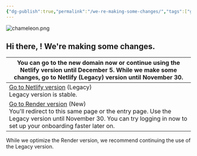 ```yaml
---
{"dg-publish":true,"permalink":"/we-re-making-some-changes/","tags":["gardenEntry"]}
---
```



<p style="text-align: center;">

![chameleon.png](/img/user/chameleon.png)

</p>

## Hi there, <span class="AuthName"></span>! We're making some changes.

| You can go to the new domain now or continue using the Netlify version until December 5. While we make some changes, go to Netlify (Legacy) version until November 30.                                                                 |
| -------------------------------------------------------------------------------------------------------------------------------------------------------------------------------------------------------------------------------------- |
| [Go to Netlify version](https://scweb9.netlify.app/home) (Legacy)<br>Legacy version is stable.                                                                                                                                         |
| [Go to Render version](https://sc-web-blls.onrender.com) (New)<br>You'll redirect to this same page or the entry page. Use the Legacy version until November 30. You can try logging in now to set up your onboarding faster later on. |

While we optimize the Render version, we recommend continuing the use of the Legacy version.